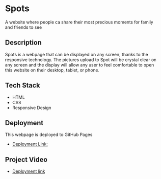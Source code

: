 # Spots

A website where people ca share their most precious moments for family and friends to see

## Description

Spots is a webpage that can be displayed on any screen, thanks to the responsive technology. The pictures upload to Spot will be crystal clear on any screen and the display will allow any user to feel comfortable to open this website on their desktop, tablet, or phone. 

## Tech Stack

- HTML
- CSS
- Responsive Design

## Deployment

This webpage is deployed to GitHub Pages

- [Deployment Link:](https://roselin-trinidad.github.io/se_project_spots/)

## Project Video

- [Deployment link](https://drive.google.com/file/d/1lX0vCMkyxk8VxylZEoJ8N57yuugjgXBK/view?usp=sharing)

